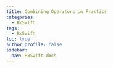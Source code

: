 ```yaml
---
title: Combining Operators in Practice
categories:
  - RxSwift
tags:
  - RxSwift
toc: true
author_profile: false
sidebar:
  nav: RxSwift-docs
---
```

